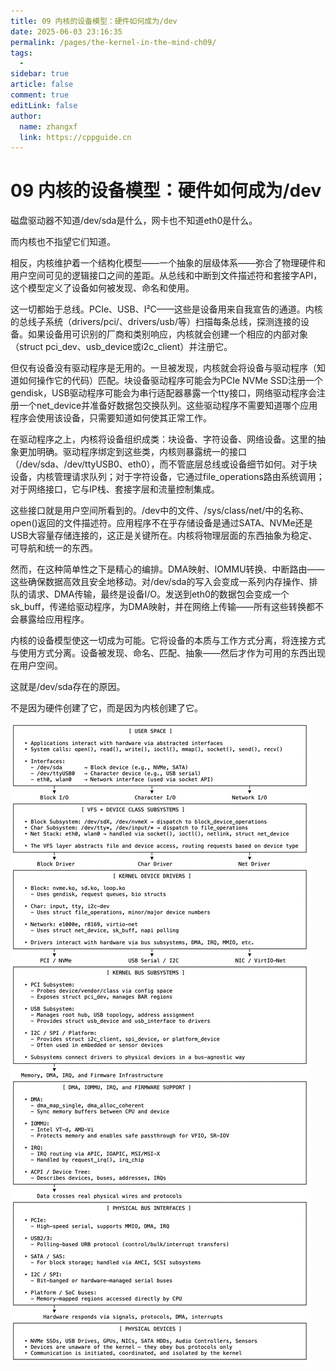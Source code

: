 ```yaml
---
title: 09 内核的设备模型：硬件如何成为/dev
date: 2025-06-03 23:16:35
permalink: /pages/the-kernel-in-the-mind-ch09/
tags:
  - 
sidebar: true
article: false
comment: true
editLink: false
author: 
  name: zhangxf
  link: https://cppguide.cn
---
```


# 09 内核的设备模型：硬件如何成为/dev

磁盘驱动器不知道/dev/sda是什么，网卡也不知道eth0是什么。

而内核也不指望它们知道。

相反，内核维护着一个结构化模型——一个抽象的层级体系——弥合了物理硬件和用户空间可见的逻辑接口之间的差距。从总线和中断到文件描述符和套接字API，这个模型定义了设备如何被发现、命名和使用。

这一切都始于总线。PCIe、USB、I²C——这些是设备用来自我宣告的通道。内核的总线子系统（drivers/pci/、drivers/usb/等）扫描每条总线，探测连接的设备。如果设备用可识别的厂商和类别响应，内核就会创建一个相应的内部对象（struct pci_dev、usb_device或i2c_client）并注册它。

但仅有设备没有驱动程序是无用的。一旦被发现，内核就会将设备与驱动程序（知道如何操作它的代码）匹配。块设备驱动程序可能会为PCIe NVMe SSD注册一个gendisk，USB驱动程序可能会为串行适配器暴露一个tty接口，网络驱动程序会注册一个net_device并准备好数据包交换队列。这些驱动程序不需要知道哪个应用程序会使用该设备，只需要知道如何使其正常工作。

在驱动程序之上，内核将设备组织成类：块设备、字符设备、网络设备。这里的抽象更加明确。驱动程序绑定到这些类，内核则暴露统一的接口（/dev/sda、/dev/ttyUSB0、eth0），而不管底层总线或设备细节如何。对于块设备，内核管理请求队列；对于字符设备，它通过file_operations路由系统调用；对于网络接口，它与IP栈、套接字层和流量控制集成。

这些接口就是用户空间所看到的。/dev中的文件、/sys/class/net/中的名称、open()返回的文件描述符。应用程序不在乎存储设备是通过SATA、NVMe还是USB大容量存储连接的，这正是关键所在。内核将物理层面的东西抽象为稳定、可导航和统一的东西。

然而，在这种简单性之下是精心的编排。DMA映射、IOMMU转换、中断路由——这些确保数据高效且安全地移动。对/dev/sda的写入会变成一系列内存操作、排队的请求、DMA传输，最终是设备I/O。发送到eth0的数据包会变成一个sk_buff，传递给驱动程序，为DMA映射，并在网络上传输——所有这些转换都不会暴露给应用程序。

内核的设备模型使这一切成为可能。它将设备的本质与工作方式分离，将连接方式与使用方式分离。设备被发现、命名、匹配、抽象——然后才作为可用的东西出现在用户空间。

这就是/dev/sda存在的原因。

不是因为硬件创建了它，而是因为内核创建了它。

![](./figure9-1.png)